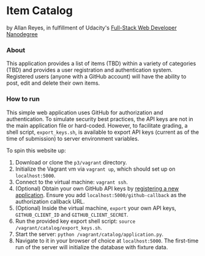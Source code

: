 # Item Catalog

by Allan Reyes, in fulfillment of Udacity's [Full-Stack Web Developer Nanodegree](https://www.udacity.com/course/nd004)

### About

This application provides a list of items (TBD) within a variety of categories (TBD) and provides a user registration and authentication system.  Registered users (anyone with a GitHub account) will have the ability to post, edit and delete their own items.

### How to run

This simple web application uses GitHub for authorization and authentication.  To simulate security best practices, the API keys are not in the main application file or hard-coded.  However, to facilitate grading, a shell script, `export_keys.sh`, is available to export API keys (current as of the time of submission) to server environment variables.

To spin this website up:

1. Download or clone the `p3/vagrant` directory.
2. Initialize the Vagrant vm via `vagrant up`, which should set up on `localhost:5000`.
3. Connect to the virtual machine: `vagrant ssh`.
4. (Optional) Obtain your own GitHub API keys by [registering a new application](https://github.com/settings/applications).  Ensure you add `localhost:5000/github-callback` as the authorization callback URL.
5. (Optional) Inside the virtual machine, `export` your own API keys, `GITHUB_CLIENT_ID` and `GITHUB_CLIENT_SECRET`.
6. Run the provided key export shell script: `source /vagrant/catalog/export_keys.sh`.
7. Start the server: `python /vagrant/catalog/application.py`.
8. Navigate to it in your browser of choice at `localhost:5000`.  The first-time run of the server will initialize the database with fixture data.